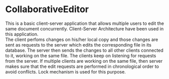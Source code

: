 # CollaborativeEditor
This is a basic client-server application that allows multiple users to edit the same document concurrently. Client-Server Architecture have been used in this application. <br/>
The client perfoms changes on his/her local copy and those changes are sent as requests to the server which edits the corresponding file in its database. The server then sends the changes to all other clients connected to it, working on the same file. The clients keep on listening for requests from the server. If multiple clients are working on the same file, then server makes sure that the edit requests are performed in chronological order to avoid conflicts. Lock mechanism is used for this purpose.
